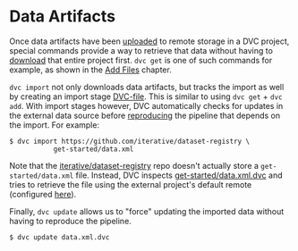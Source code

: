 # Data Artifacts

Once <abbr>data artifacts</abbr> have been
[uploaded](/doc/get-started/share-data) to remote storage in a <abbr>DVC
project</abbr>, special commands provide a way to retrieve that data without
having to [download](/doc/get-started/retrieve-data) that entire project first.
`dvc get` is one of such commands for example, as shown in the
[Add Files](/doc/get-started/add-files) chapter.

`dvc import` not only downloads data artifacts, but tracks the import as well by
creating an import stage [DVC-file](/doc/user-guide/dvc-file-format). This is
similar to using `dvc get` + `dvc add`. With import stages however, DVC
automatically checks for updates in the external data source before
[reproducing](/doc/get-started/reproduce) the <abbr>pipeline</abbr> that depends
on the import. For example:

```dvc
$ dvc import https://github.com/iterative/dataset-registry \
           get-started/data.xml
```

Note that the
[iterative/dataset-registry](https://github.com/iterative/dataset-registry) repo
doesn't actually store a `get-started/data.xml` file. Instead, DVC inspects
[get-started/data.xml.dvc](https://github.com/iterative/dataset-registry/blob/master/get-started/data.xml.dvc)
and tries to retrieve the file using the external project's default remote
(configured
[here](https://github.com/iterative/dataset-registry/blob/master/.dvc/config)).

Finally, `dvc update` allows us to "force" updating the imported data without
having to reproduce the pipeline.

```dvc
$ dvc update data.xml.dvc
```
